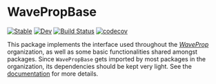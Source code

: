 # WavePropBase

[![Stable](https://img.shields.io/badge/docs-stable-blue.svg)](https://WaveProp.github.io/WavePropBase/stable)
[![Dev](https://img.shields.io/badge/docs-dev-blue.svg)](https://WaveProp.github.io/WavePropBase/dev)
[![Build
Status](https://github.com/WaveProp/WavePropBase/workflows/CI/badge.svg)](https://github.com/WaveProp/WavePropBase/actions)
[![codecov](https://codecov.io/gh/WaveProp/WavePropBase/branch/main/graph/badge.svg?token=codJo03vp6)](https://codecov.io/gh/WaveProp/WavePropBase)

This package implements the interface used throughout the
[*WaveProp*](https://github.com/WaveProp) organization, as well as some basic
functionalities shared amongst packages. Since `WavePropBase` gets imported by
most packages in the organization, its dependencies should be kept very light.
See the [documentation](https://WaveProp.github.io/WavePropBase/stable) for more
details.
